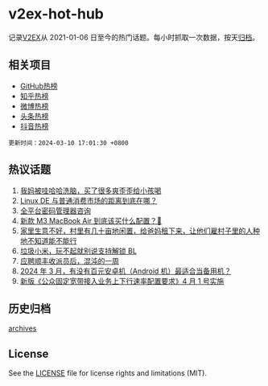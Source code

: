 # v2ex-hot-hub

 记录[V2EX](https://www.v2ex.com/)从 2021-01-06 日至今的热门话题。每小时抓取一次数据，按天[归档](archives)。
 
 ## 相关项目

- [GitHub热榜](https://github.com/it985/github-hot-hub)
- [知乎热榜](https://github.com/it985/zhihu-hot-hub)
- [微博热榜](https://github.com/it985/weibo-hot-hub)
- [头条热榜](https://github.com/it985/toutiao-hot-hub)
- [抖音热榜](https://github.com/it985/douyin-hot-hub)


 `更新时间：2024-03-10 17:01:30 +0800`

## 热议话题

1. [我妈被哇哈哈洗脑，买了很多爽歪歪给小孩喝](https://www.v2ex.com/t/1022189)
1. [Linux DE 与普通消费市场的距离到底在哪？](https://www.v2ex.com/t/1022136)
1. [全平台密码管理器咨询](https://www.v2ex.com/t/1022177)
1. [新款 M3 MacBook Air 到底该买什么配置？🤔](https://www.v2ex.com/t/1022157)
1. [家里生意不好，村里有几十亩地闲置，给爸妈租下来，让他们雇村子里的人种地不知道能不能行](https://www.v2ex.com/t/1022116)
1. [垃圾小米，玩不起就别说支持解锁 BL](https://www.v2ex.com/t/1022122)
1. [应聘顺丰收派员后，混沌的一周](https://www.v2ex.com/t/1022186)
1. [2024 年 3 月，有没有百元安卓机（Android 机）最适合当备用机？](https://www.v2ex.com/t/1022200)
1. [新版《公众固定宽带接入业务上下行速率配置要求》4 月 1 号实施](https://www.v2ex.com/t/1022192)

## 历史归档

[archives](archives)

## License

See the [LICENSE](LICENSE) file for license rights and limitations (MIT).

